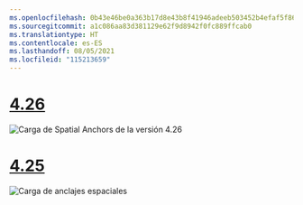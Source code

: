 ```yaml
---
ms.openlocfilehash: 0b43e46be0a363b17d8e43b8f41946adeeb503452b4efaf5f86031b63ee4d5f9
ms.sourcegitcommit: a1c086aa83d381129e62f9d8942f0fc889ffcab0
ms.translationtype: HT
ms.contentlocale: es-ES
ms.lasthandoff: 08/05/2021
ms.locfileid: "115213659"
---
```

# <a name="426"></a>[4.26](#tab/426)

![Carga de Spatial Anchors de la versión 4.26](../images/local-spatial-anchors-img-03.png)

# <a name="425"></a>[4.25](#tab/425)

![Carga de anclajes espaciales](../images/unreal-spatialanchors-load.PNG)
